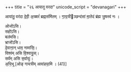 +++
title = "२६ आयातु वरदा"
unicode_script = "devanagari"
+++

आया॑तु॒ वर॑दा दे॒वी॒ अ॒ख्षरं॑ ब्रह्म॒संमि॑तम् । गा॒य॒त्रीञ्छन्द॑सां मा॒तेदं ब्र॑ह्म जु॒षस्व॑ नः । 

ओजो॑ऽसि।  
सहो॑ऽसि।  
बल॑मसि।  
भ्राजो॑ऽसि।  
दे॒वाना॒न् धाम॒ नामा॑सि॒।  
विश्व॑म् असि वि॒श्वायु॒स्।  
सर्व॑म् असि स॒र्वायुः॑।  
अ॒भि॒भू [ओङ् गायत्रीम् आवा॑हया॒मि । (41)]
